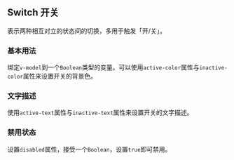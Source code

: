 <style>
  .demo-box.demo-switch {
    .el-switch {
      margin: 20px 20px 20px 0;
    }
  }
</style>

<script>
  export default {
    data() {
      return {
        value1: true,
        value2: true,
        value3: true,
        value4: true,
        value5: '100',
        value6: true,
        value7: false
      }
    }
  };
</script>

## Switch 开关

表示两种相互对立的状态间的切换，多用于触发「开/关」。

### 基本用法

绑定`v-model`到一个`Boolean`类型的变量。可以使用`active-color`属性与`inactive-color`属性来设置开关的背景色。

<el-switch
  v-model="value2"
  active-color="#13ce66"
  inactive-color="#ff4949">
</el-switch>

<script>
  export default {
    data() {
      return {
        value1: true,
        value2: true
      }
    }
  };
</script>

### 文字描述

使用`active-text`属性与`inactive-text`属性来设置开关的文字描述。

<el-switch
  v-model="value3"
  active-text="按月付费"
  inactive-text="按年付费">
</el-switch>

### 禁用状态

设置`disabled`属性，接受一个`Boolean`，设置`true`即可禁用。

<el-switch
  v-model="value6"
  disabled>
</el-switch>
<el-switch
  v-model="value7"
  disabled>
</el-switch>